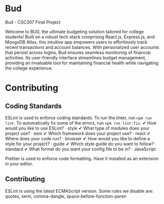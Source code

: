 # Bud

Bud - CSC307 Final Project

Welcome to BUD, the ultimate budgeting solution tailored for college students! Built on a robust tech stack comprising React.js, Express.js, and MongoDB Atlas, this intuitive app empowers users to effortlessly track recent transactions and account balances. With personalized user accounts that persist across logins, Bud ensures seamless monitoring of financial activities. Its user-friendly interface streamlines budget management, providing an invaluable tool for maintaining financial health while navigating the college experience.
# Contributing

## Coding Standards

ESLint is used to enforce coding standards. To run the linter, run `npm run lint`. To automatically fix some of the errors, run `npm run lint:fix`.
✔ How would you like to use ESLint? · style
✔ What type of modules does your project use? · esm
✔ Which framework does your project use? · react
✔ Where does your code run? · browser
✔ How would you like to define a style for your project? · guide
✔ Which style guide do you want to follow? · standard
✔ What format do you want your config file to be in? · JavaScript

Prettier is used to enforce code formatting. Have it installed as an extension in your editor.

## Contributing

ESLint is using the latest ECMAScript version.
Some rules we disable are: quotes, semi, comma-dangle, space-before-function-paren
